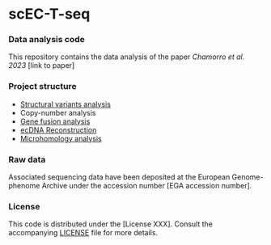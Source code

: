 # scEC-T-seq

### Data analysis code
This repository contains the data analysis of the paper _Chamorro et al. 2023_ [link to paper]

### Project structure

- [Structural variants analysis](sv-calling/README.md)
- Copy-number analysis
- [Gene fusion analysis](gene-fusion/README.md)
- [ecDNA Reconstruction](ecdna-reconstruction/README.md)
- [Microhomology analysis](microhom_analysis/README.md)

### Raw data

Associated sequencing data have been deposited at the European Genome-phenome Archive under the accession number [EGA accession number].

### License

This code is distributed under the [License XXX]. Consult the accompanying [LICENSE](LICENSE) file for more details.
